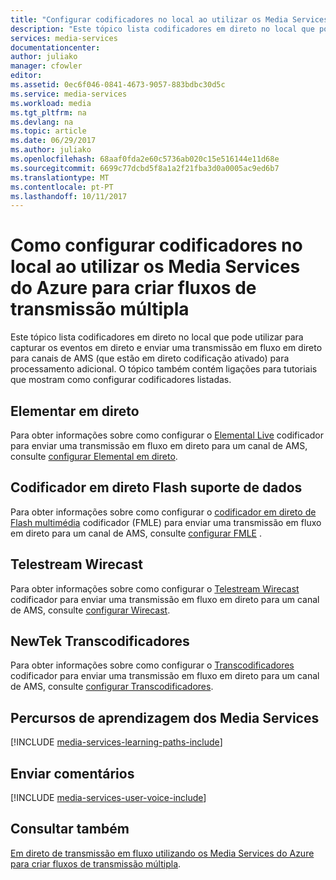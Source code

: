 ```yaml
---
title: "Configurar codificadores no local ao utilizar os Media Services do Azure para criar fluxos de transmissão múltipla | Microsoft Docs"
description: "Este tópico lista codificadores em direto no local que pode utilizar para capturar os eventos em direto e enviar uma transmissão em fluxo em direto para canais de AMS (que estão em direto codificação ativado) para processamento adicional. O tópico está ligado a tutoriais que mostram como configurar codificadores listadas."
services: media-services
documentationcenter: 
author: juliako
manager: cfowler
editor: 
ms.assetid: 0ec6f046-0841-4673-9057-883bdbc30d5c
ms.service: media-services
ms.workload: media
ms.tgt_pltfrm: na
ms.devlang: na
ms.topic: article
ms.date: 06/29/2017
ms.author: juliako
ms.openlocfilehash: 68aaf0fda2e60c5736ab020c15e516144e11d68e
ms.sourcegitcommit: 6699c77dcbd5f8a1a2f21fba3d0a0005ac9ed6b7
ms.translationtype: MT
ms.contentlocale: pt-PT
ms.lasthandoff: 10/11/2017
---
```

# <a name="how-to-configure-on-premises-encoders-when-using-azure-media-services-to-create-multi-bitrate-streams"></a>Como configurar codificadores no local ao utilizar os Media Services do Azure para criar fluxos de transmissão múltipla
Este tópico lista codificadores em direto no local que pode utilizar para capturar os eventos em direto e enviar uma transmissão em fluxo em direto para canais de AMS (que estão em direto codificação ativado) para processamento adicional. O tópico também contém ligações para tutoriais que mostram como configurar codificadores listadas.

## <a name="elemental-live"></a>Elementar em direto
Para obter informações sobre como configurar o [Elemental Live](http://www.elementaltechnologies.com/products/elemental-live) codificador para enviar uma transmissão em fluxo em direto para um canal de AMS, consulte [configurar Elemental em direto](media-services-configure-elemental-live-encoder.md).

## <a name="flash-media-live-encoder"></a>Codificador em direto Flash suporte de dados
Para obter informações sobre como configurar o [codificador em direto de Flash multimédia](http://www.adobe.com/products/flash-media-encoder.html) codificador (FMLE) para enviar uma transmissão em fluxo em direto para um canal de AMS, consulte [configurar FMLE](media-services-configure-fmle-live-encoder.md) .

## <a name="telestream-wirecast"></a>Telestream Wirecast
Para obter informações sobre como configurar o [Telestream Wirecast](http://www.telestream.net/wirecast/overview.htm) codificador para enviar uma transmissão em fluxo em direto para um canal de AMS, consulte [configurar Wirecast](media-services-configure-wirecast-live-encoder.md).

## <a name="newtek-tricaster"></a>NewTek Transcodificadores
Para obter informações sobre como configurar o [Transcodificadores](http://newtek.com/products/tricaster-40.html) codificador para enviar uma transmissão em fluxo em direto para um canal de AMS, consulte [configurar Transcodificadores](media-services-configure-tricaster-live-encoder.md).

## <a name="media-services-learning-paths"></a>Percursos de aprendizagem dos Media Services
[!INCLUDE [media-services-learning-paths-include](../../includes/media-services-learning-paths-include.md)]

## <a name="provide-feedback"></a>Enviar comentários
[!INCLUDE [media-services-user-voice-include](../../includes/media-services-user-voice-include.md)]

## <a name="see-also"></a>Consultar também
[Em direto de transmissão em fluxo utilizando os Media Services do Azure para criar fluxos de transmissão múltipla](media-services-manage-live-encoder-enabled-channels.md).

